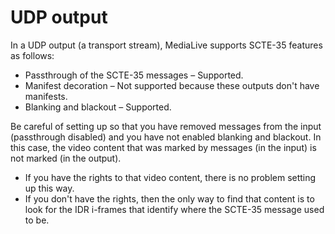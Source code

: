 # UDP output<a name="udp-ts-output"></a>

In a UDP output \(a transport stream\), MediaLive supports SCTE\-35 features as follows:
+ Passthrough of the SCTE\-35 messages – Supported\.
+ Manifest decoration – Not supported because these outputs don't have manifests\.
+ Blanking and blackout – Supported\.

Be careful of setting up so that you have removed messages from the input \(passthrough disabled\) and you have not enabled blanking and blackout\. In this case, the video content that was marked by messages \(in the input\) is not marked \(in the output\)\. 
+ If you have the rights to that video content, there is no problem setting up this way\.
+ If you don't have the rights, then the only way to find that content is to look for the IDR i\-frames that identify where the SCTE\-35 message used to be\.